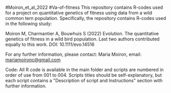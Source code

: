 #Moiron_et_al_2022
#Va-of-fitness
This repository contains R-codes used for a project on quantitative genetics of fitness using data from a wild common tern population. Specifically, the repository contains R-codes used in the following study:

Moiron M, Charmantier A, Bouwhuis S (2022) Evolution. The quantitative genetics of fitness in a wild bird population.
Last two authors contributed equally to this work. DOI: 10.1111/evo.14516

For any further information, please contact: Maria Moiron, email: mariamoironc@gmail.com

Code:
All R code is available in the main folder and scripts are numbered in order of use from 001 to 004. Scripts titles should be self-explanatory, but each script contains a "Description of script and Instructions" section with further information.
